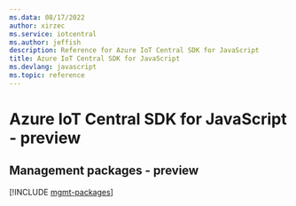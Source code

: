 ```yaml
---
ms.data: 08/17/2022
author: xirzec
ms.service: iotcentral
ms.author: jeffish
description: Reference for Azure IoT Central SDK for JavaScript
title: Azure IoT Central SDK for JavaScript
ms.devlang: javascript
ms.topic: reference
---
```

# Azure IoT Central SDK for JavaScript - preview

## Management packages - preview
[!INCLUDE [mgmt-packages](iot-central-mgmt-index.md)]